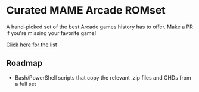# Curated MAME Arcade ROMset

A hand-picked set of the best Arcade games history has to offer. Make a PR if you're missing your favorite game!

[Click here for the list](ROMSET)

## Roadmap
- Bash/PowerShell scripts that copy the relevant .zip files and CHDs from a full set
